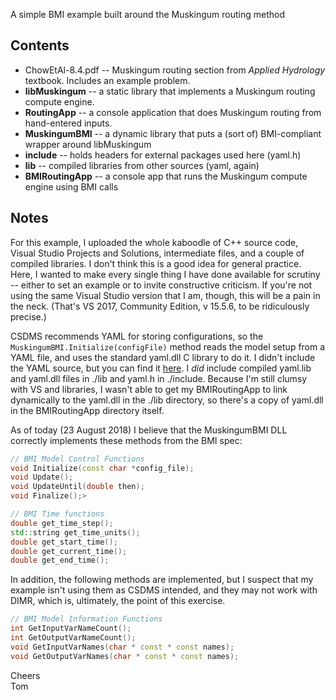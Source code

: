 A simple BMI example built around the Muskingum routing method

## Contents

* ChowEtAl-8.4.pdf -- Muskingum routing section from *Applied Hydrology* textbook. Includes an example problem.
* **libMuskingum** -- a static library that implements a Muskingum routing compute engine.
* **RoutingApp** -- a console application that does Muskingum routing from hand-entered inputs.
* **MuskingumBMI** -- a dynamic library that puts a (sort of) BMI-compliant wrapper around libMuskingum
* **include** -- holds headers for external packages used here (yaml.h)
* **lib** -- compiled libraries from other sources (yaml, again)
* **BMIRoutingApp** -- a console app that runs the Muskingum compute engine using BMI calls

## Notes

For this example, I uploaded the whole kaboodle of C++ source code, Visual Studio Projects and Solutions, intermediate files, and a couple of compiled libraries. I don't think this is a good idea for general practice. Here, I wanted to make every single thing I have done available for scrutiny -- either to set an example or to invite constructive criticism. If you're not using the same Visual Studio version that I am, though, this will be a pain in the neck. (That's VS 2017, Community Edition, v 15.5.6, to be ridiculously precise.)

CSDMS recommends YAML for storing configurations, so the `MuskingumBMI.Initialize(configFile)` method reads the model setup from a YAML file, and uses the standard yaml.dll C library to do it. I didn't include the YAML source, but you can find it [here](https://github.com/yaml/libyaml). I *did* include compiled yaml.lib and yaml.dll files in ./lib and yaml.h in ./include. Because I'm still clumsy with VS and libraries, I wasn't able to get my BMIRoutingApp to link dynamically to the yaml.dll in the ./lib directory, so there's a copy of yaml.dll in the BMIRoutingApp directory itself.

As of today (23 August 2018) I believe that the MuskingumBMI DLL correctly implements these methods from the BMI spec:

```C++
// BMI Model Control Functions
void Initialize(const char *config_file);
void Update();
void UpdateUntil(double then);
void Finalize();>

// BMI Time functions
double get_time_step();
std::string get_time_units();
double get_start_time();
double get_current_time();
double get_end_time();
```

In addition, the following methods are implemented, but I suspect that my example isn't using them as CSDMS intended, and they may not work with DIMR, which is, ultimately, the point of this exercise. 

```C++
// BMI Model Information Functions
int GetInputVarNameCount();
int GetOutputVarNameCount();
void GetInputVarNames(char * const * const names);
void GetOutputVarNames(char * const * const names);
```

Cheers  
Tom
